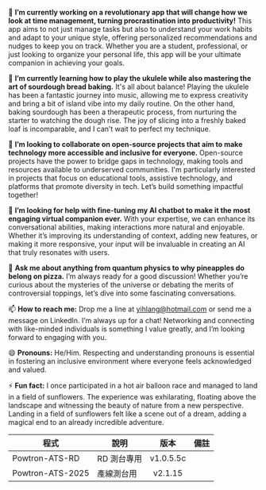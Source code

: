 🔭 **I’m currently working on a revolutionary app that will change how we look at time management, turning procrastination into productivity!** This app aims to not just manage tasks but also to understand your work habits and adapt to your unique style, offering personalized recommendations and nudges to keep you on track. Whether you are a student, professional, or just looking to organize your personal life, this app will be your ultimate companion in achieving your goals.

🌱 **I’m currently learning how to play the ukulele while also mastering the art of sourdough bread baking.** It's all about balance! Playing the ukulele has been a fantastic journey into music, allowing me to express creativity and bring a bit of island vibe into my daily routine. On the other hand, baking sourdough has been a therapeutic process, from nurturing the starter to watching the dough rise. The joy of slicing into a freshly baked loaf is incomparable, and I can’t wait to perfect my technique.

👯 **I’m looking to collaborate on open-source projects that aim to make technology more accessible and inclusive for everyone.** Open-source projects have the power to bridge gaps in technology, making tools and resources available to underserved communities. I'm particularly interested in projects that focus on educational tools, assistive technology, and platforms that promote diversity in tech. Let’s build something impactful together!

🤔 **I’m looking for help with fine-tuning my AI chatbot to make it the most engaging virtual companion ever.** With your expertise, we can enhance its conversational abilities, making interactions more natural and enjoyable. Whether it’s improving its understanding of context, adding new features, or making it more responsive, your input will be invaluable in creating an AI that truly resonates with users.

💬 **Ask me about anything from quantum physics to why pineapples do belong on pizza.** I’m always ready for a good discussion! Whether you’re curious about the mysteries of the universe or debating the merits of controversial toppings, let’s dive into some fascinating conversations.

📫 **How to reach me:** Drop me a line at yihlang@hotmail.com or send me a message on LinkedIn. I’m always up for a chat! Networking and connecting with like-minded individuals is something I value greatly, and I’m looking forward to engaging with you.

😄 **Pronouns:** He/Him. Respecting and understanding pronouns is essential in fostering an inclusive environment where everyone feels acknowledged and valued.

⚡ **Fun fact:** I once participated in a hot air balloon race and managed to land in a field of sunflowers. The experience was exhilarating, floating above the landscape and witnessing the beauty of nature from a new perspective. Landing in a field of sunflowers felt like a scene out of a dream, adding a magical end to an already incredible adventure.



|程式|說明|版本|備註|
|-|-|:-:|-|
|Powtron-ATS-RD|RD 測台專用|v1.0.5.5c||
|Powtron-ATS-2025|產線測台用|v2.1.15||
